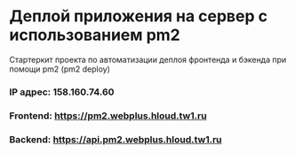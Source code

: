 # Деплой приложения на сервер с использованием pm2

Стартеркит проекта по автоматизации деплоя фронтенда и бэкенда при помощи pm2 (pm2 deploy)

### IP адрес: 158.160.74.60
### Frontend: https://pm2.webplus.hloud.tw1.ru
### Backend: https://api.pm2.webplus.hloud.tw1.ru
